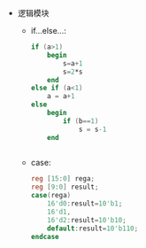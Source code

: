 + 逻辑模块

	+ if...else...:

		```verilog
		if (a>1)
			begin
				s=a+1
				s=2*s
			end
		else if (a<1)
			a = a+1
		else
			begin
				if (b==1)
					s = s-1
			end
			
		```

		

	+ case:

		```verilog
		reg [15:0] rega;
		reg [9:0] result;
		case(rega)
			16'd0:result=10'b1;
			16'd1,
			16'd2:result=10'b10;
			default:result=10'b110;
		endcase
			
		```

		

